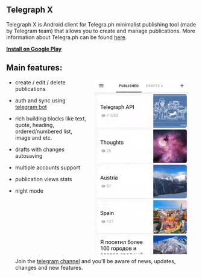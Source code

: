 ## Telegraph X
Telegraph X is Android client for Telegra.ph minimalist publishing tool (made by Telegram team) that allows you to create and manage publications. More information about Telegra.ph can be found [here](https://telegram.org/blog/telegraph).

**[Install on Google Play](https://play.google.com/store/apps/details?id=com.telex)**

## Main features:
<img src="screenshots/demo.gif" width="250" align="right" hspace="20">

* create / edit / delete publications

* auth and sync using [telegram bot](https://telegram.me/telegraph)

* rich building blocks like text, quote, heading, ordered/numbered list, image and etc.

* drafts with changes autosaving

* multiple accounts support

* publication views stats

* night mode
\
\
\
\
\
\
\
\
\
\
\
Join the [telegram channel](https://t.me/telegra_ph_x) and you’ll be aware of news, updates, changes and new features.






